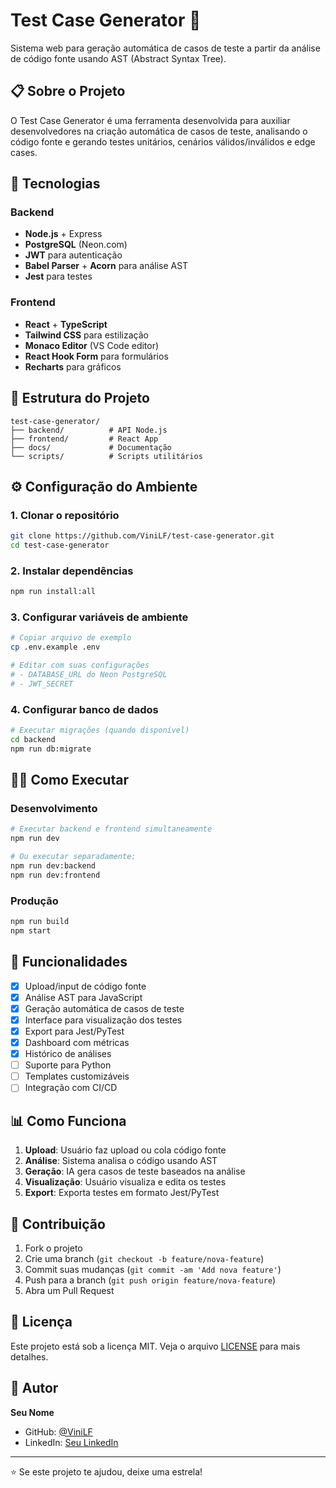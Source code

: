 # Test Case Generator 🧪

Sistema web para geração automática de casos de teste a partir da análise de código fonte usando AST (Abstract Syntax Tree).

## 📋 Sobre o Projeto

O Test Case Generator é uma ferramenta desenvolvida para auxiliar desenvolvedores na criação automática de casos de teste, analisando o código fonte e gerando testes unitários, cenários válidos/inválidos e edge cases.

## 🚀 Tecnologias

### Backend
- **Node.js** + Express
- **PostgreSQL** (Neon.com)
- **JWT** para autenticação
- **Babel Parser** + **Acorn** para análise AST
- **Jest** para testes

### Frontend
- **React** + **TypeScript**
- **Tailwind CSS** para estilização
- **Monaco Editor** (VS Code editor)
- **React Hook Form** para formulários
- **Recharts** para gráficos

## 📁 Estrutura do Projeto

```
test-case-generator/
├── backend/          # API Node.js
├── frontend/         # React App
├── docs/             # Documentação
└── scripts/          # Scripts utilitários
```

## ⚙️ Configuração do Ambiente

### 1. Clonar o repositório
```bash
git clone https://github.com/ViniLF/test-case-generator.git
cd test-case-generator
```

### 2. Instalar dependências
```bash
npm run install:all
```

### 3. Configurar variáveis de ambiente
```bash
# Copiar arquivo de exemplo
cp .env.example .env

# Editar com suas configurações
# - DATABASE_URL do Neon PostgreSQL
# - JWT_SECRET
```

### 4. Configurar banco de dados
```bash
# Executar migrações (quando disponível)
cd backend
npm run db:migrate
```

## 🏃‍♂️ Como Executar

### Desenvolvimento
```bash
# Executar backend e frontend simultaneamente
npm run dev

# Ou executar separadamente:
npm run dev:backend
npm run dev:frontend
```

### Produção
```bash
npm run build
npm start
```

## 🧪 Funcionalidades

- [x] Upload/input de código fonte
- [x] Análise AST para JavaScript
- [x] Geração automática de casos de teste
- [x] Interface para visualização dos testes
- [x] Export para Jest/PyTest
- [x] Dashboard com métricas
- [x] Histórico de análises
- [ ] Suporte para Python
- [ ] Templates customizáveis
- [ ] Integração com CI/CD

## 📊 Como Funciona

1. **Upload**: Usuário faz upload ou cola código fonte
2. **Análise**: Sistema analisa o código usando AST
3. **Geração**: IA gera casos de teste baseados na análise
4. **Visualização**: Usuário visualiza e edita os testes
5. **Export**: Exporta testes em formato Jest/PyTest

## 🤝 Contribuição

1. Fork o projeto
2. Crie uma branch (`git checkout -b feature/nova-feature`)
3. Commit suas mudanças (`git commit -am 'Add nova feature'`)
4. Push para a branch (`git push origin feature/nova-feature`)
5. Abra um Pull Request

## 📝 Licença

Este projeto está sob a licença MIT. Veja o arquivo [LICENSE](LICENSE) para mais detalhes.

## 👤 Autor

**Seu Nome**
- GitHub: [@ViniLF](https://github.com/ViniLF)
- LinkedIn: [Seu LinkedIn](https://www.linkedin.com/in/viniciuslucasfaria/)

---

⭐ Se este projeto te ajudou, deixe uma estrela!
